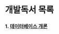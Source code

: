 # 개발독서 목록
### 1. [데이터베이스 개론](https://github.com/JIN071217/Dev_Reading_Growth/blob/main/DB/%EB%8D%B0%EC%9D%B4%ED%84%B0%EB%B2%A0%EC%9D%B4%EC%8A%A4_%EA%B0%9C%EB%A1%A0.md)
